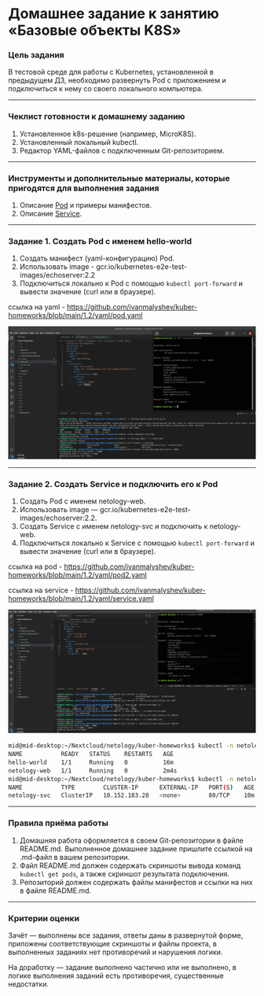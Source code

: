 # Домашнее задание к занятию «Базовые объекты K8S»

### Цель задания

В тестовой среде для работы с Kubernetes, установленной в предыдущем ДЗ, необходимо развернуть Pod с приложением и подключиться к нему со своего локального компьютера.

------

### Чеклист готовности к домашнему заданию

1. Установленное k8s-решение (например, MicroK8S).
2. Установленный локальный kubectl.
3. Редактор YAML-файлов с подключенным Git-репозиторием.

------

### Инструменты и дополнительные материалы, которые пригодятся для выполнения задания

1. Описание [Pod](https://kubernetes.io/docs/concepts/workloads/pods/) и примеры манифестов.
2. Описание [Service](https://kubernetes.io/docs/concepts/services-networking/service/).

------

### Задание 1. Создать Pod с именем hello-world

1. Создать манифест (yaml-конфигурацию) Pod.
2. Использовать image - gcr.io/kubernetes-e2e-test-images/echoserver:2.2
3. Подключиться локально к Pod с помощью `kubectl port-forward` и вывести значение (curl или в браузере).


ссылка на yaml - https://github.com/ivanmalyshev/kuber-homeworks/blob/main/1.2/yaml/pod.yaml

![screen1](https://github.com/ivanmalyshev/kuber-homeworks/blob/main/1.2/screen/screen1.png)

------

### Задание 2. Создать Service и подключить его к Pod

1. Создать Pod с именем netology-web.
2. Использовать image — gcr.io/kubernetes-e2e-test-images/echoserver:2.2.
3. Создать Service с именем netology-svc и подключить к netology-web.
4. Подключиться локально к Service с помощью `kubectl port-forward` и вывести значение (curl или в браузере).

ссылка на pod - https://github.com/ivanmalyshev/kuber-homeworks/blob/main/1.2/yaml/pod2.yaml

ссылка на service - https://github.com/ivanmalyshev/kuber-homeworks/blob/main/1.2/yaml/service.yaml

![screen2](https://github.com/ivanmalyshev/kuber-homeworks/blob/main/1.2/screen/screen2.png)

```bash
mid@mid-desktop:~/Nextcloud/netology/kuber-homeworks$ kubectl -n netology get pods
NAME           READY   STATUS    RESTARTS   AGE
hello-world    1/1     Running   0          16m
netology-web   1/1     Running   0          2m4s
mid@mid-desktop:~/Nextcloud/netology/kuber-homeworks$ kubectl -n netology get svc
NAME           TYPE        CLUSTER-IP      EXTERNAL-IP   PORT(S)   AGE
netology-svc   ClusterIP   10.152.183.28   <none>        80/TCP    10m
```
------

### Правила приёма работы

1. Домашняя работа оформляется в своем Git-репозитории в файле README.md. Выполненное домашнее задание пришлите ссылкой на .md-файл в вашем репозитории.
2. Файл README.md должен содержать скриншоты вывода команд `kubectl get pods`, а также скриншот результата подключения.
3. Репозиторий должен содержать файлы манифестов и ссылки на них в файле README.md.

------

### Критерии оценки
Зачёт — выполнены все задания, ответы даны в развернутой форме, приложены соответствующие скриншоты и файлы проекта, в выполненных заданиях нет противоречий и нарушения логики.

На доработку — задание выполнено частично или не выполнено, в логике выполнения заданий есть противоречия, существенные недостатки.
